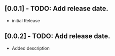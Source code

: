 ## [0.0.1] - TODO: Add release date.

* initial Release

## [0.0.2] - TODO: Add release date.

* Added description
